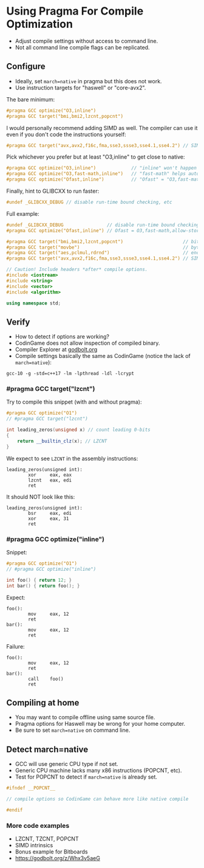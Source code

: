 # Using Pragma For Compile Optimization

* Adjust compile settings without access to command line.
* Not all command line compile flags can be replicated.

## Configure 

* Ideally, set `march=native` in pragma but this does not work.
* Use instruction targets for "haswell" or "core-avx2".

The bare minimum:
```C++
#pragma GCC optimize("O3,inline")
#pragma GCC target("bmi,bmi2,lzcnt,popcnt")
```

I would personally recommend adding SIMD as well.  The compiler can use it even if you don't code the instructions yourself:
```C++
#pragma GCC target("avx,avx2,f16c,fma,sse3,ssse3,sse4.1,sse4.2") // SIMD
```

Pick whichever you prefer but at least "O3,inline" to get close to native:
```C++
#pragma GCC optimize("O3,inline")             // "inline" won't happen without it
#pragma GCC optimize("O3,fast-math,inline")   // "fast-math" helps auto-vectorize loops
#pragma GCC optimize("Ofast,inline")          // "Ofast" = "O3,fast-math,allow-store-data-races,no-protect-parens"
```

Finally, hint to GLIBCXX to run faster:
```C++
#undef _GLIBCXX_DEBUG // disable run-time bound checking, etc
```

Full example:
```C++
#undef _GLIBCXX_DEBUG                // disable run-time bound checking, etc
#pragma GCC optimize("Ofast,inline") // Ofast = O3,fast-math,allow-store-data-races,no-protect-parens

#pragma GCC target("bmi,bmi2,lzcnt,popcnt")                      // bit manipulation
#pragma GCC target("movbe")                                      // byte swap
#pragma GCC target("aes,pclmul,rdrnd")                           // encryption
#pragma GCC target("avx,avx2,f16c,fma,sse3,ssse3,sse4.1,sse4.2") // SIMD

// Caution! Include headers *after* compile options.
#include <iostream> 
#include <string>
#include <vector>
#include <algorithm>

using namespace std;
```

## Verify

* How to detect if options are working?
* CodinGame does not allow inspection of compiled binary.
* Compiler Explorer at [godbolt.org](https://godbolt.org/)
* Compile settings basically the same as CodinGame (notice the lack of `march=native`):
```
gcc-10 -g -std=c++17 -lm -lpthread -ldl -lcrypt
```

### #pragma GCC target("lzcnt")

Try to compile this snippet (with and without pragma):
```C++
#pragma GCC optimize("O1")
// #pragma GCC target("lzcnt")

int leading_zeros(unsigned x) // count leading 0-bits
{
    return __builtin_clz(x); // LZCNT
}
```

We expect to see `LZCNT` in the assembly instructions:
```
leading_zeros(unsigned int):
        xor     eax, eax
        lzcnt   eax, edi
        ret
```

It should NOT look like this:
```
leading_zeros(unsigned int):
        bsr     eax, edi
        xor     eax, 31
        ret
```

### #pragma GCC optimize("inline")

Snippet:
```C++
#pragma GCC optimize("O1")
// #pragma GCC optimize("inline")

int foo() { return 12; }
int bar() { return foo(); }
```

Expect:
```
foo():
        mov     eax, 12
        ret
bar():
        mov     eax, 12
        ret
```

Failure:
```
foo():
        mov     eax, 12
        ret
bar():
        call    foo()
        ret
```

## Compiling at home

* You may want to compile offline using same source file.
* Pragma options for Haswell may be wrong for your home computer.
* Be sure to set `march=native` on command line.

## Detect march=native

* GCC will use generic CPU type if not set.
* Generic CPU machine lacks many x86 instructions (POPCNT, etc).
* Test for POPCNT to detect if `march=native` is already set.

```C++
#ifndef __POPCNT__

// compile options so CodinGame can behave more like native compile

#endif
```

### More code examples

* LZCNT, TZCNT, POPCNT
* SIMD intrinsics
* Bonus example for Bitboards
* https://godbolt.org/z/Whx3v5aeG
